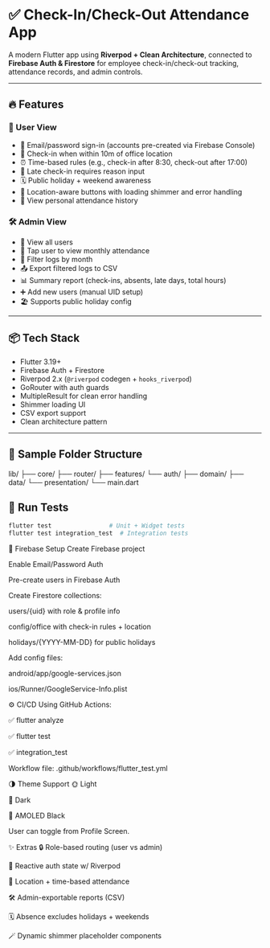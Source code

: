 # ✅ Check-In/Check-Out Attendance App

A modern Flutter app using **Riverpod + Clean Architecture**, connected to **Firebase Auth & Firestore** for employee check-in/check-out tracking, attendance records, and admin controls.

---

## 🔥 Features

### 👤 User View

- 📲 Email/password sign-in (accounts pre-created via Firebase Console)
- 📍 Check-in when within 10m of office location
- ⏰ Time-based rules (e.g., check-in after 8:30, check-out after 17:00)
- 📝 Late check-in requires reason input
- 🗓️ Public holiday + weekend awareness
- 🧭 Location-aware buttons with loading shimmer and error handling
- 🧾 View personal attendance history

### 🛠️ Admin View

- 👥 View all users
- 📅 Tap user to view monthly attendance
- 📂 Filter logs by month
- 📤 Export filtered logs to CSV
- 📊 Summary report (check-ins, absents, late days, total hours)
- ➕ Add new users (manual UID setup)
- 🏖 Supports public holiday config

---

## 📦 Tech Stack

- Flutter 3.19+
- Firebase Auth + Firestore
- Riverpod 2.x (`@riverpod` codegen + `hooks_riverpod`)
- GoRouter with auth guards
- MultipleResult for clean error handling
- Shimmer loading UI
- CSV export support
- Clean architecture pattern

---

## 🧭 Sample Folder Structure

lib/
├── core/
├── router/
├── features/
└── auth/
├── domain/
├── data/
└── presentation/
└── main.dart

## 🧪 Run Tests

```bash
flutter test                # Unit + Widget tests
flutter test integration_test  # Integration tests
```

🔐 Firebase Setup
Create Firebase project

Enable Email/Password Auth

Pre-create users in Firebase Auth

Create Firestore collections:

users/{uid} with role & profile info

config/office with check-in rules + location

holidays/{YYYY-MM-DD} for public holidays

Add config files:

android/app/google-services.json

ios/Runner/GoogleService-Info.plist

⚙️ CI/CD
Using GitHub Actions:

✅ flutter analyze

✅ flutter test

✅ integration_test

Workflow file: .github/workflows/flutter_test.yml

🌗 Theme Support
🌞 Light

🌙 Dark

🖤 AMOLED Black

User can toggle from Profile Screen.

✨ Extras
🔒 Role-based routing (user vs admin)

🧠 Reactive auth state w/ Riverpod

🎯 Location + time-based attendance

🛠️ Admin-exportable reports (CSV)

🗓️ Absence excludes holidays + weekends

🪄 Dynamic shimmer placeholder components
